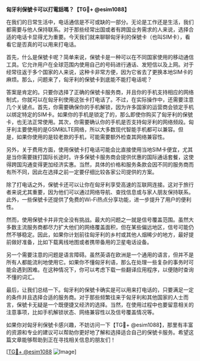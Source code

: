**匈牙利保號卡可以打電話嗎？【TG💪+ @esim1088】**

在我们的日常生活中，电话通信是不可或缺的一部分。无论是工作还是生活，我们都需要与他人保持联系。对于那些经常出国或者有跨国业务需求的人来说，选择合适的电话卡显得尤为重要。今天我们就来聊聊匈牙利的保號卡（也叫SIM卡），看看它是否真的可以用来打电话。

首先，什么是保號卡呢？简单来说，保號卡是一种可以在不同国家使用的移动通信工具。它允许用户在全球范围内使用自己的号码进行通话、发短信以及上网。对于经常往返于多个国家的人来说，这种卡非常方便，因为它省去了更换本地SIM卡的麻烦。那么，问题来了，匈牙利的保號卡到底能不能打电话呢？

答案是肯定的。只要你选择了正确的保號卡服务商，并且你的手机支持相应的网络制式，你就可以在匈牙利使用这张卡打电话了。不过，在实际操作中，还需要注意几个关键点。首先，你需要确保你的手机解锁，因为许多国家的运营商会锁定手机以绑定特定的SIM卡。如果你的手机是锁定了的，那么即使你购买了匈牙利的保號卡，也无法正常使用。其次，你需要确认你的手机是否支持匈牙利的网络频段。匈牙利主要使用的是GSM和LTE网络，所以大多数现代智能手机都可以兼容。但是，如果你使用的是较老款的手机，可能需要额外检查其网络兼容性。

另外，关于费用方面，使用保號卡打电话可能会比直接使用当地SIM卡便宜，尤其是当你需要拨打国际长途时。许多保號卡服务商会提供优惠的国际通话套餐，这使得跨国沟通变得更加经济实惠。当然，具体的价格和服务条款会因不同的服务商而有所不同，因此在选择之前一定要仔细比较各家公司提供的方案。

除了打电话之外，保號卡还可以让你在匈牙利享受高速的互联网连接。这对于旅行者来说尤其重要，因为他们可以通过网络导航、查找信息或与家人朋友保持联系。此外，一些保號卡还提供了免费的Wi-Fi热点分享功能，进一步提升了用户的便利性。

然而，使用保號卡并非完全没有挑战。最大的问题之一就是信号覆盖范围。虽然大多数主流服务商都尽力扩大他们的网络覆盖面积，但在某些偏远地区，信号可能仍然不够稳定。因此，如果你计划前往匈牙利的乡村或其他人烟稀少的地方，最好提前做好准备，比如下载离线地图或者携带备用的卫星电话设备。

另一个需要注意的问题是语言障碍。虽然英语在欧洲是一个通用的语言，但并不是所有人都能流利地使用它。如果你不懂匈牙利语，那么在处理一些复杂的事务时可能会遇到困难。在这种情况下，你可以考虑下载一些翻译应用程序，以便随时查询不懂的词汇。

最后，让我们总结一下。匈牙利的保號卡确实是可以用来打电话的，只要满足一定的条件并且选择合适的服务商。对于那些频繁往来于匈牙利和其他国家的人士而言，保號卡无疑是一个既便捷又经济的选择。当然，在使用过程中也要留意相关的注意事项，比如手机解锁状态、网络兼容性以及信号覆盖情况等。

如果你对匈牙利保號卡感兴趣，不妨访问一下【TG💪+ @esim1088】，那里有丰富的资源和专业的建议可以帮助你更好地了解和选择适合自己的保號卡服务。希望这篇文章能够帮助到正在寻找相关信息的朋友们！

[[TG💪+ @esim1088](https://t.me/s/esim1088) ![Image](https://i.postimg.cc/4NQfJmqS/Snipaste-2025-05-13-00-14-12.png)]